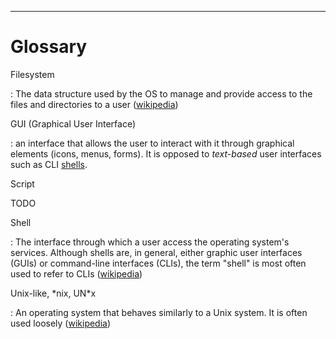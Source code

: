 ---

# Glossary

<a id="filesystem" class="glossary_entry">Filesystem</a>

: The data structure used by the OS to manage and provide access to the files and directories to a user ([wikipedia](https://en.wikipedia.org/wiki/File_system))

<a id="GUI" class="glossary_entry">GUI (Graphical User Interface)</a>

: an interface that allows the user to interact with it through graphical elements (icons, menus, forms). It is opposed to *text-based* user interfaces such as CLI [shells](#shell).

<a id="script" class="glossary_entry">Script</a>

TODO

<a id="shell" class="glossary_entry">Shell</a>

: The interface through which a user access the operating system's services. Although shells are, in general, either graphic user interfaces (GUIs) or command-line interfaces (CLIs),  the term "shell" is most often used to refer to CLIs ([wikipedia](https://en.wikipedia.org/wiki/Shell_(computing)))

<a id="unix-like" class="glossary_entry">Unix-like, \*nix, UN\*x</a>

: An operating system that behaves similarly to a Unix system. It is often used loosely ([wikipedia](https://en.wikipedia.org/wiki/Unix-like))
